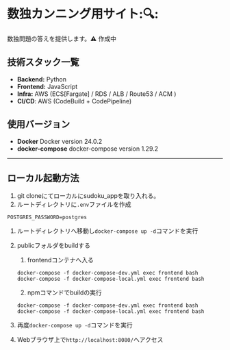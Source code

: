 # 数独カンニング用サイト:🔍:
数独問題の答えを提供します。:warning: 作成中

<!-- イメージ画像 -->
<!-- ![image](https://user-images.githubusercontent.com/30208963/192075555-5fbde9f1-1e59-4fd5-a793-bf3d42d372d4.png) -->

<!-- URL: https://japanese-quiz-app.site -->

<!-- ## デモ動画
![demo_japanese_quiz_app](https://user-images.githubusercontent.com/30208963/192776306-37bb3e9f-31af-4a4e-bb04-457e62ca2ebf.gif) -->

<!-- ## アーキテクチャ図
![image](https://user-images.githubusercontent.com/30208963/191673281-c1bc36a0-1703-411a-9deb-e6c649ab057c.png) -->

## 技術スタック一覧
- **Backend:** Python
- **Frontend:** JavaScript
- **Infra:** AWS (ECS[Fargate] / RDS / ALB / Route53 / ACM )
- **CI/CD**: AWS (CodeBuild + CodePipeline)

## 使用バージョン
- **Docker** Docker version 24.0.2
- **docker-compose** docker-compose version 1.29.2

---
## ローカル起動方法
1. git cloneにてローカルにsudoku_appを取り入れる。  
2. ルートディレクトリに`.env`ファイルを作成
```yaml:.env
POSTGRES_PASSWORD=postgres
```

1. ルートディレクトリへ移動し`docker-compose up -d`コマンドを実行
2. publicフォルダをbuildする
   1. frontendコンテナへ入る
   ```yaml:
   docker-compose -f docker-compose-dev.yml exec frontend bash
   docker-compose -f docker-compose-local.yml exec frontend bash
   ```
   2. npmコマンドでbuildの実行
   ```yaml:
   docker-compose -f docker-compose-dev.yml exec frontend bash
   docker-compose -f docker-compose-local.yml exec frontend bash
   ```
3. 再度`docker-compose up -d`コマンドを実行

4. Webブラウザ上で`http://localhost:8080/`へアクセス